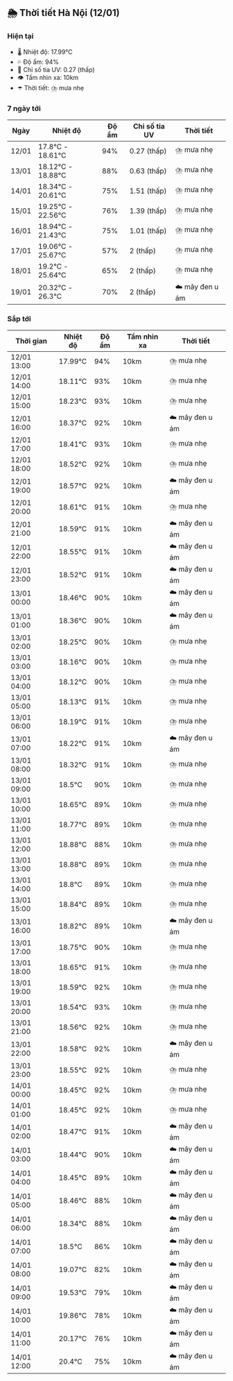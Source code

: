 ## 🌦️ Thời tiết Hà Nội (12/01)

### Hiện tại

- 🌡️ Nhiệt độ: 17.99℃
- 💦 Độ ẩm: 94%
- 🌟 Chỉ số tia UV: 0.27 (thấp)
- 👁️ Tầm nhìn xa: 10km
- ☂️ Thời tiết: ⛈️ mưa nhẹ

### 7 ngày tới

| Ngày | Nhiệt độ | Độ ẩm | Chỉ số tia UV | Thời tiết |
| --- | --- | --- | --- | --- |
| 12/01 | 17.8℃ - 18.61℃ | 94% | 0.27 (thấp) | ⛈️ mưa nhẹ |
| 13/01 | 18.12℃ - 18.88℃ | 88% | 0.63 (thấp) | ⛈️ mưa nhẹ |
| 14/01 | 18.34℃ - 20.61℃ | 75% | 1.51 (thấp) | ⛈️ mưa nhẹ |
| 15/01 | 19.25℃ - 22.56℃ | 76% | 1.39 (thấp) | ⛈️ mưa nhẹ |
| 16/01 | 18.94℃ - 21.43℃ | 75% | 1.01 (thấp) | ⛈️ mưa nhẹ |
| 17/01 | 19.06℃ - 25.67℃ | 57% | 2 (thấp) | ⛈️ mưa nhẹ |
| 18/01 | 19.2℃ - 25.64℃ | 65% | 2 (thấp) | ⛈️ mưa nhẹ |
| 19/01 | 20.32℃ - 26.3℃ | 70% | 2 (thấp) | ☁️ mây đen u ám |

### Sắp tới

| Thời gian | Nhiệt độ | Độ ẩm | Tầm nhìn xa | Thời tiết |
| --- | --- | --- | --- | --- |
| 12/01 13:00 | 17.99℃ | 94% | 10km | ⛈️ mưa nhẹ |
| 12/01 14:00 | 18.11℃ | 93% | 10km | ⛈️ mưa nhẹ |
| 12/01 15:00 | 18.23℃ | 93% | 10km | ⛈️ mưa nhẹ |
| 12/01 16:00 | 18.37℃ | 92% | 10km | ☁️ mây đen u ám |
| 12/01 17:00 | 18.41℃ | 93% | 10km | ⛈️ mưa nhẹ |
| 12/01 18:00 | 18.52℃ | 92% | 10km | ⛈️ mưa nhẹ |
| 12/01 19:00 | 18.57℃ | 92% | 10km | ☁️ mây đen u ám |
| 12/01 20:00 | 18.61℃ | 91% | 10km | ⛈️ mưa nhẹ |
| 12/01 21:00 | 18.59℃ | 91% | 10km | ☁️ mây đen u ám |
| 12/01 22:00 | 18.55℃ | 91% | 10km | ☁️ mây đen u ám |
| 12/01 23:00 | 18.52℃ | 91% | 10km | ☁️ mây đen u ám |
| 13/01 00:00 | 18.46℃ | 90% | 10km | ☁️ mây đen u ám |
| 13/01 01:00 | 18.36℃ | 90% | 10km | ☁️ mây đen u ám |
| 13/01 02:00 | 18.25℃ | 90% | 10km | ⛈️ mưa nhẹ |
| 13/01 03:00 | 18.16℃ | 90% | 10km | ⛈️ mưa nhẹ |
| 13/01 04:00 | 18.12℃ | 90% | 10km | ⛈️ mưa nhẹ |
| 13/01 05:00 | 18.13℃ | 91% | 10km | ⛈️ mưa nhẹ |
| 13/01 06:00 | 18.19℃ | 91% | 10km | ⛈️ mưa nhẹ |
| 13/01 07:00 | 18.22℃ | 91% | 10km | ☁️ mây đen u ám |
| 13/01 08:00 | 18.32℃ | 91% | 10km | ⛈️ mưa nhẹ |
| 13/01 09:00 | 18.5℃ | 90% | 10km | ⛈️ mưa nhẹ |
| 13/01 10:00 | 18.65℃ | 89% | 10km | ⛈️ mưa nhẹ |
| 13/01 11:00 | 18.77℃ | 89% | 10km | ⛈️ mưa nhẹ |
| 13/01 12:00 | 18.88℃ | 88% | 10km | ⛈️ mưa nhẹ |
| 13/01 13:00 | 18.88℃ | 89% | 10km | ⛈️ mưa nhẹ |
| 13/01 14:00 | 18.8℃ | 89% | 10km | ⛈️ mưa nhẹ |
| 13/01 15:00 | 18.84℃ | 89% | 10km | ⛈️ mưa nhẹ |
| 13/01 16:00 | 18.82℃ | 89% | 10km | ☁️ mây đen u ám |
| 13/01 17:00 | 18.75℃ | 90% | 10km | ⛈️ mưa nhẹ |
| 13/01 18:00 | 18.65℃ | 91% | 10km | ⛈️ mưa nhẹ |
| 13/01 19:00 | 18.59℃ | 92% | 10km | ⛈️ mưa nhẹ |
| 13/01 20:00 | 18.54℃ | 93% | 10km | ⛈️ mưa nhẹ |
| 13/01 21:00 | 18.56℃ | 92% | 10km | ⛈️ mưa nhẹ |
| 13/01 22:00 | 18.58℃ | 92% | 10km | ☁️ mây đen u ám |
| 13/01 23:00 | 18.55℃ | 92% | 10km | ⛈️ mưa nhẹ |
| 14/01 00:00 | 18.45℃ | 92% | 10km | ⛈️ mưa nhẹ |
| 14/01 01:00 | 18.45℃ | 92% | 10km | ⛈️ mưa nhẹ |
| 14/01 02:00 | 18.47℃ | 91% | 10km | ☁️ mây đen u ám |
| 14/01 03:00 | 18.44℃ | 90% | 10km | ☁️ mây đen u ám |
| 14/01 04:00 | 18.45℃ | 89% | 10km | ☁️ mây đen u ám |
| 14/01 05:00 | 18.46℃ | 88% | 10km | ☁️ mây đen u ám |
| 14/01 06:00 | 18.34℃ | 88% | 10km | ☁️ mây đen u ám |
| 14/01 07:00 | 18.5℃ | 86% | 10km | ☁️ mây đen u ám |
| 14/01 08:00 | 19.07℃ | 82% | 10km | ☁️ mây đen u ám |
| 14/01 09:00 | 19.53℃ | 79% | 10km | ☁️ mây đen u ám |
| 14/01 10:00 | 19.86℃ | 78% | 10km | ☁️ mây đen u ám |
| 14/01 11:00 | 20.17℃ | 76% | 10km | ☁️ mây đen u ám |
| 14/01 12:00 | 20.4℃ | 75% | 10km | ☁️ mây đen u ám |
